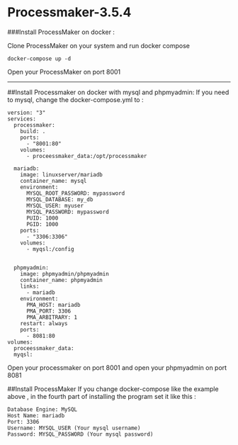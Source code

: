 # Processmaker-3.5.4
###Install ProcessMaker on docker :

Clone ProcessMaker on your system and run docker compose
````
docker-compose up -d
````
Open your ProcessMaker on port 8001

<hr>

##Install Processmaker on docker with mysql and phpmyadmin:
If you need to mysql, change the docker-compose.yml to :
````
version: "3"
services:
  processmaker:
    build: .
    ports:
      - "8001:80"
    volumes:
      - proceessmaker_data:/opt/processmaker
    
  mariadb:
    image: linuxserver/mariadb
    container_name: mysql
    environment:
      MYSQL_ROOT_PASSWORD: mypassword
      MYSQL_DATABASE: my_db
      MYSQL_USER: myuser
      MYSQL_PASSWORD: mypassword
      PUID: 1000
      PGID: 1000
    ports:
      - "3306:3306"
    volumes:
      - myqsl:/config


  phpmyadmin:
    image: phpmyadmin/phpmyadmin
    container_name: phpmyadmin
    links:
      - mariadb
    environment:
      PMA_HOST: mariadb
      PMA_PORT: 3306
      PMA_ARBITRARY: 1
    restart: always
    ports:
      - 8081:80
volumes:
  proceessmaker_data:
  myqsl:
````
Open your processmaker on port 8001 and open your phpmyadmin on port 8081

##Install ProcessMaker
If you change docker-compose like the example above , in the fourth part of installing the program set it like this :
````
Database Engine: MySQL
Host Name: mariadb
Port: 3306
Username: MYSQL_USER (Your mysql username)
Password: MYSQL_PASSWORD (Your mysql password)
````
